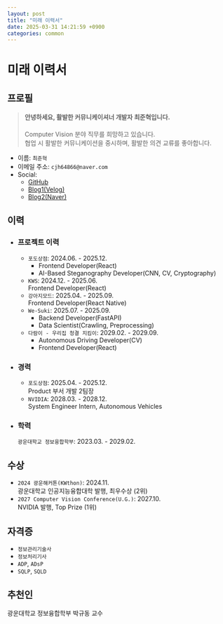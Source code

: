 ```yaml
---
layout: post
title: "미래 이력서"
date: 2025-03-31 14:21:59 +0900
categories: common
---
```


# 미래 이력서

## 프로필

> #### 안녕하세요, 활발한 커뮤니케이셔너 개발자 최준혁입니다.
>
> Computer Vision 분야 직무를 희망하고 있습니다.  
> 협업 시 활발한 커뮤니케이션을 중시하며, 활발한 의견 교류를 좋아합니다.

- 이름: `최준혁`
- 이메일 주소: `cjh64866@naver.com`
- Social:
  - [GitHub](https://github.com/game240)
  - [Blog1(Velog)](https://velog.io/@game240/posts)
  - [Blog2(Naver)](https://blog.naver.com/cjh64866)

## 이력

- ### 프로젝트 이력

  - `포도상점`: 2024.06. - 2025.12.
    - Frontend Developer(React)
    - AI-Based Steganography Developer(CNN, CV, Cryptography)
  - `KWS`: 2024.12. - 2025.06.  
     Frontend Developer(React)
  - `강아지모드`: 2025.04. - 2025.09.  
     Frontend Developer(React Native)
  - `We-Suki`: 2025.07. - 2025.09.
    - Backend Developer(FastAPI)
    - Data Scientist(Crawling, Preprocessing)
  - `다람이 - 우리집 청결 지킴이`: 2029.02. - 2029.09.
    - Autonomous Driving Developer(CV)
    - Frontend Developer(React)

- ### 경력

  - `포도상점`: 2025.04. - 2025.12.  
     Product 부서 개발 2팀장
  - `NVIDIA`: 2028.03. - 2028.12.  
    System Engineer Intern, Autonomous Vehicles

- ### 학력
  `광운대학교 정보융합학부`: 2023.03. - 2029.02.

## 수상

- `2024 광운해커톤(KWthon)`: 2024.11.  
   광운대학교 인공지능융합대학 발행, 최우수상 (2위)
- `2027 Computer Vision Conference(U.G.)`: 2027.10.  
   NVIDIA 발행, Top Prize (1위)

## 자격증

- `정보관리기술사`
- `정보처리기사`
- `ADP`, `ADsP`
- `SQLP`, `SQLD`

## 추천인
광운대학교 정보융합학부 박규동 교수
